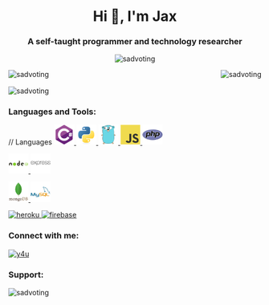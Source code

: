 <h1 align="center">Hi 👋, I'm Jax</h1>
<h3 align="center">A self-taught programmer and technology researcher</h3>
<p align="center"> <img src="https://komarev.com/ghpvc/?username=sadvoting&label=Profile%20views&color=0e75b6&style=flat" alt="sadvoting" /> </p>


<p><img align="left" src="https://github-readme-stats.vercel.app/api/top-langs?username=sadvoting&show_icons=true&locale=en&layout=compact" alt="sadvoting" /></p><p>&nbsp;<img align="right" src="https://github-readme-stats.vercel.app/api?username=sadvoting&show_icons=true&locale=en" alt="sadvoting" /></p> 

<p><img align="center" src="https://github-readme-streak-stats.herokuapp.com/?user=sadvoting&" alt="sadvoting" /></p>


<h3 align="left">Languages and Tools:</h3>
<p align="left"> 
 // Languages
<a href="https://www.w3schools.com/cs/" target="_blank" rel="noreferrer"> <img src="https://raw.githubusercontent.com/devicons/devicon/master/icons/csharp/csharp-original.svg" alt="csharp" width="40" height="40"/> </a> 
<a href="https://www.python.org" target="_blank" rel="noreferrer"> <img src="https://raw.githubusercontent.com/devicons/devicon/master/icons/python/python-original.svg" alt="python" width="40" height="40"/> </a>
<a href="https://golang.org" target="_blank" rel="noreferrer"> <img src="https://raw.githubusercontent.com/devicons/devicon/master/icons/go/go-original.svg" alt="go" width="40" height="40"/> </a>
<a href="https://developer.mozilla.org/en-US/docs/Web/JavaScript" target="_blank" rel="noreferrer"> <img src="https://raw.githubusercontent.com/devicons/devicon/master/icons/javascript/javascript-original.svg" alt="javascript" width="40" height="40"/> </a>
<a href="https://www.php.net" target="_blank" rel="noreferrer"> <img src="https://raw.githubusercontent.com/devicons/devicon/master/icons/php/php-original.svg" alt="php" width="40" height="40"/> </a>

<a href="https://nodejs.org" target="_blank" rel="noreferrer"> <img src="https://raw.githubusercontent.com/devicons/devicon/master/icons/nodejs/nodejs-original-wordmark.svg" alt="nodejs" width="40" height="40"/> </a>
<a href="https://expressjs.com" target="_blank" rel="noreferrer"> <img src="https://raw.githubusercontent.com/devicons/devicon/master/icons/express/express-original-wordmark.svg" alt="express" width="40" height="40"/> </a>
  
<a href="https://www.mongodb.com/" target="_blank" rel="noreferrer"> <img src="https://raw.githubusercontent.com/devicons/devicon/master/icons/mongodb/mongodb-original-wordmark.svg" alt="mongodb" width="40" height="40"/> </a>
 <a href="https://www.mysql.com/" target="_blank" rel="noreferrer"> <img src="https://raw.githubusercontent.com/devicons/devicon/master/icons/mysql/mysql-original-wordmark.svg" alt="mysql" width="40" height="40"/> </a>
  
<a href="https://heroku.com" target="_blank" rel="noreferrer"> <img src="https://www.vectorlogo.zone/logos/heroku/heroku-icon.svg" alt="heroku" width="40" height="40"/> </a>
<a href="https://firebase.google.com/" target="_blank" rel="noreferrer"> <img src="https://www.vectorlogo.zone/logos/firebase/firebase-icon.svg" alt="firebase" width="40" height="40"/> </a> 

</p>

<h3 align="left">Connect with me:</h3><p align="left">
<a href="https://instagram.com/y4u" target="blank"><img align="center" src="https://raw.githubusercontent.com/rahuldkjain/github-profile-readme-generator/master/src/images/icons/Social/instagram.svg" alt="y4u" height="30" width="40" /></a>
</p>

<h3 align="left">Support:</h3><p><a href="https://ko-fi.com/sadvoting"> <img align="left" src="https://cdn.ko-fi.com/cdn/kofi3.png?v=3" height="50" width="210" alt="sadvoting" /></a></p><br><br>
